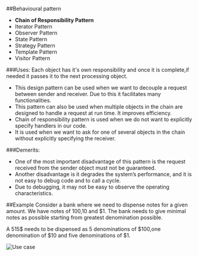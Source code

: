 ##Behavioural pattern
* **Chain of Responsibility Pattern**
* Iterator Pattern
* Observer Pattern
* State Pattern
* Strategy Pattern
* Template Pattern
* Visitor Pattern

###Uses:
Each object has it's own responsibility and once it is complete,if needed it passes it to the next processing object.

* This design pattern can be used when we want to decouple a request between sender and receiver. Due to this it facilitates many functionalities.
* This pattern can also be used when multiple objects in the chain are designed to handle a request at run time. It improves efficiency.
* Chain of responsibility pattern is used when we do not want to explicitly specify handlers in our code.
* It is used when we want to ask for one of several objects in the chain without explicitly specifying the receiver.

###Demerits:
* One of the most important disadvantage of this pattern is the request received from the sender object must not be guaranteed.
* Another disadvantage is it degrades the system’s performance, and it is not easy to debug code and to call a cycle.
* Due to debugging, it may not be easy to observe the operating characteristics.

##Example 
Consider a bank where we need to dispense notes for a given amount.
We have notes of $100,$10 and $1. The bank needs to give minimal notes as possible starting from greatest denomination possible.

A 515$ needs to be dispensed as 5 denominations of $100,one denomination of $10 and five denominations of $1.

![Use case](https://user-images.githubusercontent.com/12068459/54489003-db860600-48cd-11e9-8168-2ef40977b9f4.png)





